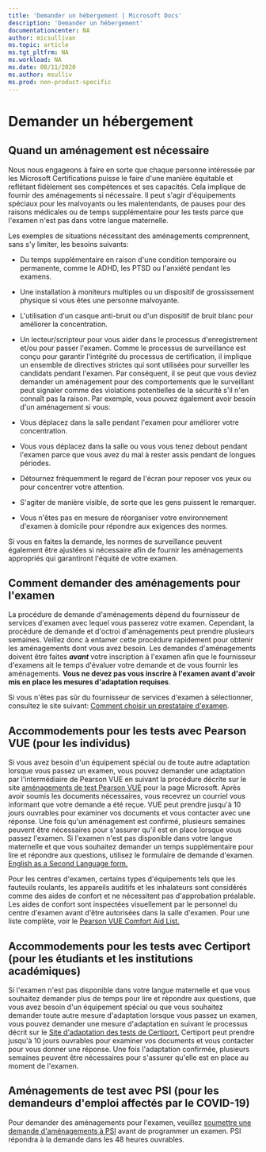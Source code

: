 ```yaml
---
title: 'Demander un hébergement | Microsoft Docs'
description: 'Demander un hébergement'
documentationcenter: NA 
author: micsullivan
ms.topic: article
ms.tgt_pltfrm: NA
ms.workload: NA
ms.date: 08/11/2020
ms.author: msulliv
ms.prod: non-product-specific
---
```

# Demander un hébergement

## Quand un aménagement est nécessaire

Nous nous engageons à faire en sorte que chaque personne intéressée par les Microsoft Certifications puisse le faire d'une manière équitable et reflétant fidèlement ses compétences et ses capacités. Cela implique de fournir des aménagements si nécessaire. Il peut s'agir d'équipements spéciaux pour les malvoyants ou les malentendants, de pauses pour des raisons médicales ou de temps supplémentaire pour les tests parce que l'examen n'est pas dans votre langue maternelle.

Les exemples de situations nécessitant des aménagements comprennent, sans s'y limiter, les besoins suivants:

- Du temps supplémentaire en raison d'une condition temporaire ou permanente, comme le ADHD, les PTSD ou l'anxiété pendant les examens.
- Une installation à moniteurs multiples ou un dispositif de grossissement physique si vous êtes une personne malvoyante.
- L'utilisation d'un casque anti-bruit ou d'un dispositif de bruit blanc pour améliorer la concentration.
- Un lecteur/scripteur pour vous aider dans le processus d'enregistrement et/ou pour passer l'examen.
Comme le processus de surveillance est conçu pour garantir l'intégrité du processus de certification, il implique un ensemble de directives strictes qui sont utilisées pour surveiller les candidats pendant l'examen. Par conséquent, il se peut que vous deviez demander un aménagement pour des comportements que le surveillant peut signaler comme des violations potentielles de la sécurité s'il n'en connaît pas la raison. Par exemple, vous pouvez également avoir besoin d'un aménagement si vous:

- Vous déplacez dans la salle pendant l'examen pour améliorer votre concentration.
- Vous vous déplacez dans la salle ou vous vous tenez debout pendant l'examen parce que vous avez du mal à rester assis pendant de longues périodes.
- Détournez fréquemment le regard de l'écran pour reposer vos yeux ou pour concentrer votre attention.
- S'agiter de manière visible, de sorte que les gens puissent le remarquer.
- Vous n'êtes pas en mesure de réorganiser votre environnement d'examen à domicile pour répondre aux exigences des normes.

Si vous en faites la demande, les normes de surveillance peuvent également être ajustées si nécessaire afin de fournir les aménagements appropriés qui garantiront l'équité de votre examen.

## Comment demander des aménagements pour l'examen

La procédure de demande d'aménagements dépend du fournisseur de services d'examen avec lequel vous passerez votre examen. Cependant, la procédure de demande et d'octroi d'aménagements peut prendre plusieurs semaines. Veillez donc à entamer cette procédure rapidement pour obtenir les aménagements dont vous avez besoin. Les demandes d'aménagements doivent être faites ***avant*** votre inscription à l'examen afin que le fournisseur d'examens ait le temps d'évaluer votre demande et de vous fournir les aménagements. **Vous ne devez pas vous inscrire à l'examen avant d'avoir mis en place les mesures d'adaptation requises**.

Si vous n'êtes pas sûr du fournisseur de services d'examen à sélectionner, consultez le site suivant: [Comment choisir un prestataire d'examen](/learn/certifications/register-schedule-exam#how-to-choose-an-exam-delivery-provider).

## Accommodements pour les tests avec Pearson VUE (pour les individus)

Si vous avez besoin d'un équipement spécial ou de toute autre adaptation lorsque vous passez un examen, vous pouvez demander une adaptation par l'intermédiaire de Pearson VUE en suivant la procédure décrite sur le site [aménagements de test Pearson VUE](https://www.pearsonvue.com/accommodations/pv_review.asp?clientName=Microsoft) pour la page Microsoft. Après avoir soumis les documents nécessaires, vous recevrez un courriel vous informant que votre demande a été reçue. VUE peut prendre jusqu'à 10 jours ouvrables pour examiner vos documents et vous contacter avec une réponse. Une fois qu'un aménagement est confirmé, plusieurs semaines peuvent être nécessaires pour s'assurer qu'il est en place lorsque vous passez l'examen.
Si l'examen n'est pas disponible dans votre langue maternelle et que vous souhaitez demander un temps supplémentaire pour lire et répondre aux questions, utilisez le formulaire de demande d'examen. [English as a Second Language form.](https://home.pearsonvue.com/Clients/Microsoft/esl_form_pearson.aspx)

Pour les centres d'examen, certains types d'équipements tels que les fauteuils roulants, les appareils auditifs et les inhalateurs sont considérés comme des aides de confort et ne nécessitent pas d'approbation préalable. Les aides de confort sont inspectées visuellement par le personnel du centre d'examen avant d'être autorisées dans la salle d'examen. Pour une liste complète, voir le [Pearson VUE Comfort Aid List.](https://home.pearsonvue.com/Test-takers/Accommodations/Pearson-VUE-Comfort-Aid-List-PDF.aspx)

## Accommodements pour les tests avec Certiport (pour les étudiants et les institutions académiques)

Si l'examen n'est pas disponible dans votre langue maternelle et que vous souhaitez demander plus de temps pour lire et répondre aux questions, que vous avez besoin d'un équipement spécial ou que vous souhaitez demander toute autre mesure d'adaptation lorsque vous passez un examen, vous pouvez demander une mesure d'adaptation en suivant le processus décrit sur le [Site d'adaptation des tests de Certiport.](https://certiport.pearsonvue.com/Educator-resources/Exam-policies/Accommodations) Certiport peut prendre jusqu'à 10 jours ouvrables pour examiner vos documents et vous contacter pour vous donner une réponse. Une fois l'adaptation confirmée, plusieurs semaines peuvent être nécessaires pour s'assurer qu'elle est en place au moment de l'examen.

## Aménagements de test avec PSI (pour les demandeurs d'emploi affectés par le COVID-19)

Pour demander des aménagements pour l'examen, veuillez [soumettre une demande d'aménagements à PSI](https://psi-cdexp.zendesk.com/hc/en-us/requests/new?ticket_form_id=360000150872) avant de programmer un examen. PSI répondra à la demande dans les 48 heures ouvrables.
